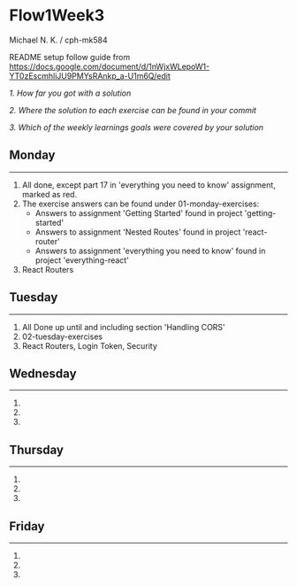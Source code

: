 # Flow1Week3
Michael N. K. / cph-mk584

README setup follow guide from https://docs.google.com/document/d/1nWjxWLepoW1-YT0zEscmhliJU9PMYsRAnkp_a-U1m6Q/edit

*1. How far you got with a solution*

*2. Where the solution to each exercise can be found in your commit*

*3. Which of the weekly learnings goals were covered by your solution*

## Monday
-----
1. All done, except part 17 in 'everything you need to know' assignment, marked as red.
2. The exercise answers can be found under 01-monday-exercises:
    * Answers to assignment 'Getting Started' found in project 'getting-started'
    * Answers to assignment 'Nested Routes' found in project 'react-router'
    * Answers to assignment 'everything you need to know' found in project 'everything-react'
3. React Routers

## Tuesday
-----
1. All Done up until and including section 'Handling CORS'
2. 02-tuesday-exercises
3. React Routers, Login Token, Security

## Wednesday
-----
1. 
2. 
3. 

## Thursday
-----
1. 
2. 
3. 

## Friday
-----
1. 
2. 
3. 
